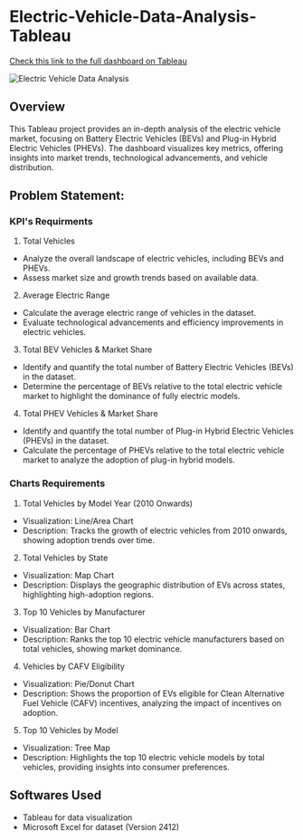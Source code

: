 # Electric-Vehicle-Data-Analysis-Tableau

[Check this link to the full dashboard on Tableau](https://public.tableau.com/views/ElectricVehicleDataAnalysis_17388488774930/Dashboard1?:language=en-US&publish=yes&:sid=&:redirect=auth&:display_count=n&:origin=viz_share_link)

![Electric Vehicle Data Analysis](https://github.com/user-attachments/assets/85d45a75-f2e5-4da6-920a-6dd29812e936)

## Overview

This Tableau project provides an in-depth analysis of the electric vehicle market, focusing on Battery Electric Vehicles (BEVs) and Plug-in Hybrid Electric Vehicles (PHEVs). The dashboard visualizes key metrics, offering insights into market trends, technological advancements, and vehicle distribution.

## Problem Statement:
### KPI's Requirments

1. Total Vehicles
- Analyze the overall landscape of electric vehicles, including BEVs and PHEVs.
- Assess market size and growth trends based on available data.

2. Average Electric Range
- Calculate the average electric range of vehicles in the dataset.
- Evaluate technological advancements and efficiency improvements in electric vehicles.

3. Total BEV Vehicles & Market Share
- Identify and quantify the total number of Battery Electric Vehicles (BEVs) in the dataset.
- Determine the percentage of BEVs relative to the total electric vehicle market to highlight the dominance of fully electric models.

4. Total PHEV Vehicles & Market Share
- Identify and quantify the total number of Plug-in Hybrid Electric Vehicles (PHEVs) in the dataset.
- Calculate the percentage of PHEVs relative to the total electric vehicle market to analyze the adoption of plug-in hybrid models.

### Charts Requirements

1. Total Vehicles by Model Year (2010 Onwards)
- Visualization: Line/Area Chart
- Description: Tracks the growth of electric vehicles from 2010 onwards, showing adoption trends over time.

2. Total Vehicles by State
- Visualization: Map Chart
- Description: Displays the geographic distribution of EVs across states, highlighting high-adoption regions.

3. Top 10 Vehicles by Manufacturer
- Visualization: Bar Chart
- Description: Ranks the top 10 electric vehicle manufacturers based on total vehicles, showing market dominance.

4. Vehicles by CAFV Eligibility
- Visualization: Pie/Donut Chart
- Description: Shows the proportion of EVs eligible for Clean Alternative Fuel Vehicle (CAFV) incentives, analyzing the impact of incentives on adoption.

5. Top 10 Vehicles by Model
- Visualization: Tree Map
- Description: Highlights the top 10 electric vehicle models by total vehicles, providing insights into consumer preferences.

## Softwares Used

- Tableau for data visualization
- Microsoft Excel for dataset (Version 2412)

